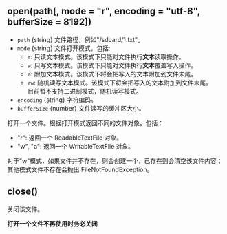 ## open(path[, mode = "r", encoding = "utf-8", bufferSize = 8192])

-   `path` {string} 文件路径，例如"/sdcard/1.txt"。
-   `mode` {string} 文件打开模式，包括:
    -   `r`: 只读文本模式。该模式下只能对文件执行**文本**读取操作。
    -   `w`: 只写文本模式。该模式下只能对文件执行**文本**覆盖写入操作。
    -   `a`: 附加文本模式。该模式下将会把写入的文本附加到文件末尾。
    -   `rw`: 随机读写文本模式。该模式下将会把写入的文本附加到文件末尾。  
        目前暂不支持二进制模式，随机读写模式。
-   `encoding` {string} 字符编码。
-   `bufferSize` {number} 文件读写的缓冲区大小。

打开一个文件。根据打开模式返回不同的文件对象。包括：

-   "r": 返回一个 ReadableTextFile 对象。
-   "w", "a": 返回一个 WritableTextFile 对象。

对于"w"模式，如果文件并不存在，则会创建一个，已存在则会清空该文件内容；其他模式文件不存在会抛出 FileNotFoundException。

## close()

关闭该文件。

**打开一个文件不再使用时务必关闭**
